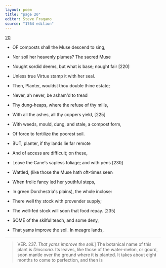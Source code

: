 ```yaml
---
layout: poem
title: "page 20"
editor: Steve Fragano
source: "1764 edition"
---
```


[20]()

- OF composts shall the Muse descend to sing,
- Nor soil her heavenly plumes? The sacred Muse
- Nought sordid deems, but what is base; nought fair [220]
- Unless true Virtue stamp it with her seal.
- Then, Planter, wouldst thou double thine estate;
- Never, ah never, be asham'd to tread
- Thy dung-heaps, where the refuse of thy mills,
- With all the ashes, all thy coppers yield, [225]
- With weeds, mould, dung, and stale, a compost form,
- Of force to fertilize the poorest soil. 

- BUT, planter, if thy lands lie far remote
- And of access are difficult; on these,
- Leave the Cane's sapless foliage; and with pens [230]
- Wattled, \(like those the Muse hath oft-times seen
- When frolic fancy led her youthful steps,
- In green Dorchestria's plains\), the whole inclose:  
- There well thy stock with provender supply;
- The well-fed stock will soon that food repay. [235]

- SOME of the skilful teach, and some deny, 
- That yams improve the soil. In meagre lands,

---

> VER. 237. *That yams improve the soil*.\] The botanical name of this plant is *Dioscoria*. Its leaves, like those of the water-melon, or gourd, soon mantle over the ground where it is planted. It takes about eight months to come to perfection, and then is